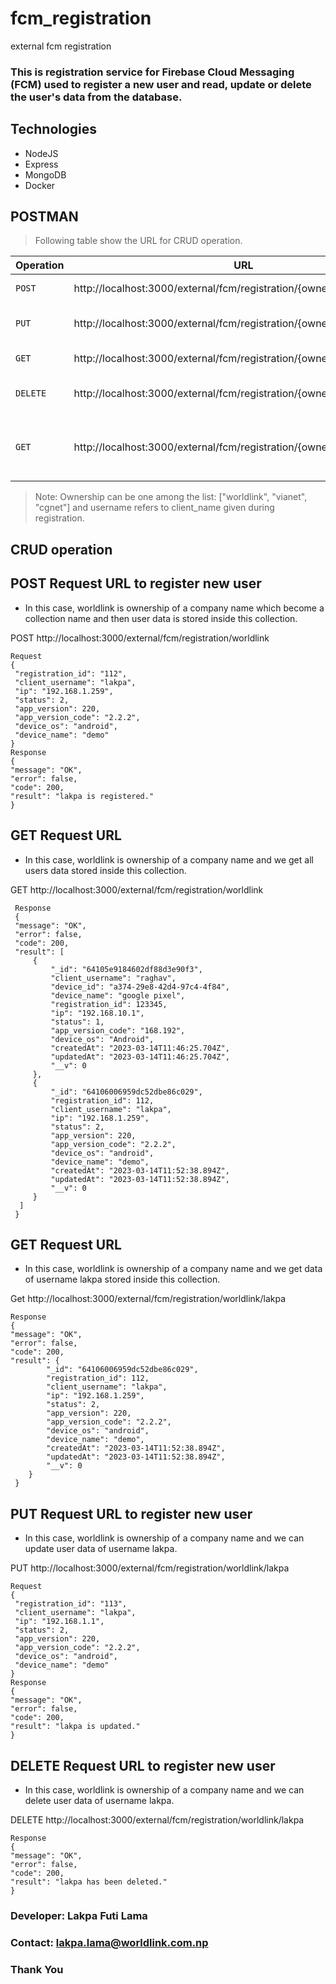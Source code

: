 # fcm_registration
external fcm registration

### This is registration service for Firebase Cloud Messaging (FCM) used to register a new user and read, update or delete the user's data from the database.

## Technologies
  * NodeJS
  * Express
  * MongoDB
  * Docker 

## POSTMAN
  > Following table show the URL for CRUD operation.

|Operation|URL|Description|
|---|---|---|
|`POST`|http://localhost:3000/external/fcm/registration/{ownership} | Register new user |
|`PUT`|http://localhost:3000/external/fcm/registration/{ownership}/{username} | Update User by username |
|`GET`|http://localhost:3000/external/fcm/registration/{ownership}/{username} | Get User by username |
|`DELETE`|http://localhost:3000/external/fcm/registration/{ownership}/{username} | Delete User by username |
|`GET`|http://localhost:3000/external/fcm/registration/{ownership} | Get All Users registered in this ownership |
>Note: Ownership can be one among the list: ["worldlink", "vianet", "cgnet"] and username refers to client_name given during registration.

## CRUD operation

## POST Request URL to register new user

  - In this case, worldlink is ownership of a company name which become a collection name and then user data is stored inside this collection.

  POST http://localhost:3000/external/fcm/registration/worldlink
  
    Request
    {
     "registration_id": "112",
     "client_username": "lakpa",
     "ip": "192.168.1.259",
     "status": 2,
     "app_version": 220,
     "app_version_code": "2.2.2",
     "device_os": "android",
     "device_name": "demo"
    }
    Response
    {
    "message": "OK",
    "error": false,
    "code": 200,
    "result": "lakpa is registered."
    }
   
## GET Request URL

  - In this case, worldlink is ownership of a company name and we get all users data stored inside this collection.
  
  GET http://localhost:3000/external/fcm/registration/worldlink
    
     Response
     {
     "message": "OK",
     "error": false,
     "code": 200,
     "result": [
         {
             "_id": "64105e9184602df88d3e90f3",
             "client_username": "raghav",
             "device_id": "a374-29e8-42d4-97c4-4f84",
             "device_name": "google pixel",
             "registration_id": 123345,
             "ip": "192.168.10.1",
             "status": 1,
             "app_version_code": "168.192",
             "device_os": "Android",
             "createdAt": "2023-03-14T11:46:25.704Z",
             "updatedAt": "2023-03-14T11:46:25.704Z",
             "__v": 0
         },
         {
             "_id": "64106006959dc52dbe86c029",
             "registration_id": 112,
             "client_username": "lakpa",
             "ip": "192.168.1.259",
             "status": 2,
             "app_version": 220,
             "app_version_code": "2.2.2",
             "device_os": "android",
             "device_name": "demo",
             "createdAt": "2023-03-14T11:52:38.894Z",
             "updatedAt": "2023-03-14T11:52:38.894Z",
             "__v": 0
         }
      ]
     }

## GET Request URL

  - In this case, worldlink is ownership of a company name and we get data of username lakpa stored inside this collection.
  
  Get http://localhost:3000/external/fcm/registration/worldlink/lakpa
  
    Response
    {
    "message": "OK",
    "error": false,
    "code": 200,
    "result": {
            "_id": "64106006959dc52dbe86c029",
            "registration_id": 112,
            "client_username": "lakpa",
            "ip": "192.168.1.259",
            "status": 2,
            "app_version": 220,
            "app_version_code": "2.2.2",
            "device_os": "android",
            "device_name": "demo",
            "createdAt": "2023-03-14T11:52:38.894Z",
            "updatedAt": "2023-03-14T11:52:38.894Z",
            "__v": 0
        }
     }

## PUT Request URL to register new user

  - In this case, worldlink is ownership of a company name and we can update user data of username lakpa.
  
  PUT http://localhost:3000/external/fcm/registration/worldlink/lakpa
  
    Request
    {
     "registration_id": "113",
     "client_username": "lakpa",
     "ip": "192.168.1.1",
     "status": 2,
     "app_version": 220,
     "app_version_code": "2.2.2",
     "device_os": "android",
     "device_name": "demo"
    }
    Response
    {
    "message": "OK",
    "error": false,
    "code": 200,
    "result": "lakpa is updated."
    }

## DELETE Request URL to register new user

  - In this case, worldlink is ownership of a company name and we can delete user data of username lakpa.

  DELETE http://localhost:3000/external/fcm/registration/worldlink/lakpa
  
    Response
    {
    "message": "OK",
    "error": false,
    "code": 200,
    "result": "lakpa has been deleted."
    }

### Developer: Lakpa Futi Lama

### Contact: lakpa.lama@worldlink.com.np

### Thank You
